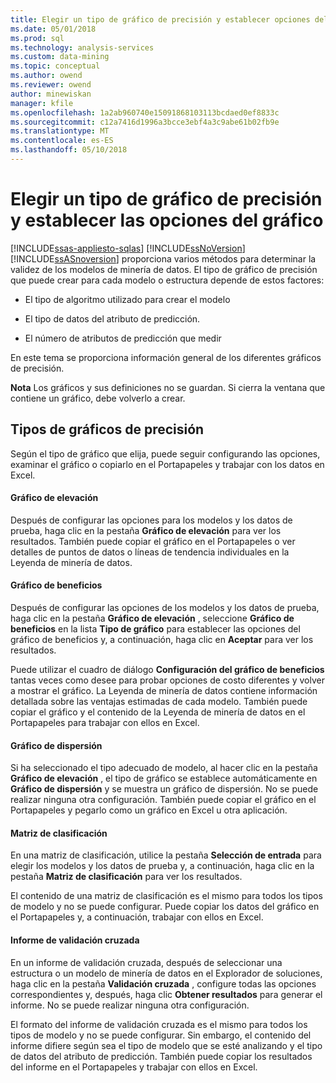 ```yaml
---
title: Elegir un tipo de gráfico de precisión y establecer opciones del gráfico | Documentos de Microsoft
ms.date: 05/01/2018
ms.prod: sql
ms.technology: analysis-services
ms.custom: data-mining
ms.topic: conceptual
ms.author: owend
ms.reviewer: owend
author: minewiskan
manager: kfile
ms.openlocfilehash: 1a2ab960740e15091868103113bcdaed0ef8833c
ms.sourcegitcommit: c12a7416d1996a3bcce3ebf4a3c9abe61b02fb9e
ms.translationtype: MT
ms.contentlocale: es-ES
ms.lasthandoff: 05/10/2018
---
```

# <a name="choose-an-accuracy-chart-type-and-set-chart-options"></a>Elegir un tipo de gráfico de precisión y establecer las opciones del gráfico
[!INCLUDE[ssas-appliesto-sqlas](../../includes/ssas-appliesto-sqlas.md)]
  [!INCLUDE[ssNoVersion](../../includes/ssnoversion-md.md)][!INCLUDE[ssASnoversion](../../includes/ssasnoversion-md.md)] proporciona varios métodos para determinar la validez de los modelos de minería de datos. El tipo de gráfico de precisión que puede crear para cada modelo o estructura depende de estos factores:  
  
-   El tipo de algoritmo utilizado para crear el modelo  
  
-   El tipo de datos del atributo de predicción.  
  
-   El número de atributos de predicción que medir  
  
 En este tema se proporciona información general de los diferentes gráficos de precisión.  
  
 **Nota** Los gráficos y sus definiciones no se guardan. Si cierra la ventana que contiene un gráfico, debe volverlo a crear.  
  
## <a name="accuracy-chart-types"></a>Tipos de gráficos de precisión  
 Según el tipo de gráfico que elija, puede seguir configurando las opciones, examinar el gráfico o copiarlo en el Portapapeles y trabajar con los datos en Excel.  
  
#### <a name="lift-chart"></a>Gráfico de elevación  
 Después de configurar las opciones para los modelos y los datos de prueba, haga clic en la pestaña **Gráfico de elevación** para ver los resultados. También puede copiar el gráfico en el Portapapeles o ver detalles de puntos de datos o líneas de tendencia individuales en la Leyenda de minería de datos.  
  
#### <a name="profit-chart"></a>Gráfico de beneficios  
 Después de configurar las opciones de los modelos y los datos de prueba, haga clic en la pestaña **Gráfico de elevación** , seleccione **Gráfico de beneficios** en la lista **Tipo de gráfico** para establecer las opciones del gráfico de beneficios y, a continuación, haga clic en **Aceptar** para ver los resultados.  
  
 Puede utilizar el cuadro de diálogo **Configuración del gráfico de beneficios** tantas veces como desee para probar opciones de costo diferentes y volver a mostrar el gráfico. La Leyenda de minería de datos contiene información detallada sobre las ventajas estimadas de cada modelo. También puede copiar el gráfico y el contenido de la Leyenda de minería de datos en el Portapapeles para trabajar con ellos en Excel.  
  
#### <a name="scatter-plot"></a>Gráfico de dispersión  
 Si ha seleccionado el tipo adecuado de modelo, al hacer clic en la pestaña **Gráfico de elevación** , el tipo de gráfico se establece automáticamente en **Gráfico de dispersión** y se muestra un gráfico de dispersión. No se puede realizar ninguna otra configuración. También puede copiar el gráfico en el Portapapeles y pegarlo como un gráfico en Excel u otra aplicación.  
  
#### <a name="classification-matrix"></a>Matriz de clasificación  
 En una matriz de clasificación, utilice la pestaña **Selección de entrada** para elegir los modelos y los datos de prueba y, a continuación, haga clic en la pestaña **Matriz de clasificación** para ver los resultados.  
  
 El contenido de una matriz de clasificación es el mismo para todos los tipos de modelo y no se puede configurar. Puede copiar los datos del gráfico en el Portapapeles y, a continuación, trabajar con ellos en Excel.  
  
#### <a name="cross-validation-report"></a>Informe de validación cruzada  
 En un informe de validación cruzada, después de seleccionar una estructura o un modelo de minería de datos en el Explorador de soluciones, haga clic en la pestaña **Validación cruzada** , configure todas las opciones correspondientes y, después, haga clic **Obtener resultados** para generar el informe. No se puede realizar ninguna otra configuración.  
  
 El formato del informe de validación cruzada es el mismo para todos los tipos de modelo y no se puede configurar. Sin embargo, el contenido del informe difiere según sea el tipo de modelo que se esté analizando y el tipo de datos del atributo de predicción. También puede copiar los resultados del informe en el Portapapeles y trabajar con ellos en Excel.  
  
  
